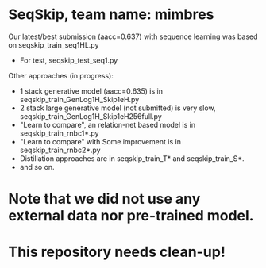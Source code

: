 # SeqSkip, team name: mimbres


Our latest/best submission (aacc=0.637) with sequence learning was based on seqskip_train_seq1HL.py
- For test, seqskip_test_seq1.py

Other approaches (in progress):
- 1 stack generative model (aacc=0.635) is in seqskip_train_GenLog1H_Skip1eH.py
- 2 stack large generative model (not submitted) is very slow, seqskip_train_GenLog1H_Skip1eH256full.py
- "Learn to compare", an relation-net based model is in seqskip_train_rnbc1*.py
- "Learn to compare" with Some improvement is in seqskip_train_rnbc2*.py
- Distillation approaches are in seqskip_train_T* and seqskip_train_S*. 
- and so on.

# Note that we did not use any external data nor pre-trained model.
# This repository needs clean-up!
